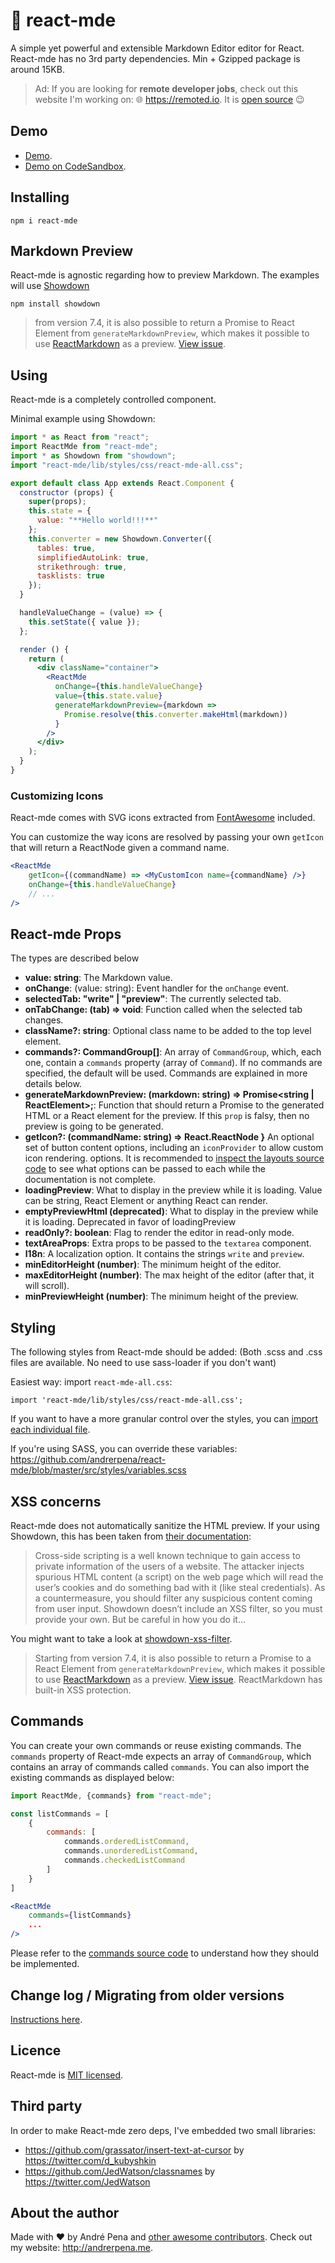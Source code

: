 # 📝 react-mde

A simple yet powerful and extensible Markdown Editor editor for React. React-mde has no 3rd party dependencies. Min + Gzipped
package is around 15KB.

> Ad: If you are looking for **remote developer jobs**, check out this website I'm working on: 🌐 https://remoted.io. It is [open source](https://github.com/remoted-io/remoted) 😉

## Demo

- [Demo](http://andrerpena.me/react-mde/). 
- [Demo on CodeSandbox](https://codesandbox.io/s/react-mde-latest-9i70s).

## Installing

    npm i react-mde
    
## Markdown Preview

React-mde is agnostic regarding how to preview Markdown. The examples will use [Showdown](https://github.com/showdownjs/showdown)

    npm install showdown
    
> from version 7.4, it is also possible to return a Promise to React Element from `generateMarkdownPreview`, which makes
it possible to use [ReactMarkdown](https://github.com/rexxars/react-markdown) as a preview. [View issue](https://github.com/andrerpena/react-mde/issues/161).
    
## Using

React-mde is a completely controlled component.

Minimal example using Showdown:
```jsx
import * as React from "react";
import ReactMde from "react-mde";
import * as Showdown from "showdown";
import "react-mde/lib/styles/css/react-mde-all.css";

export default class App extends React.Component {
  constructor (props) {
    super(props);
    this.state = {
      value: "**Hello world!!!**"
    };
    this.converter = new Showdown.Converter({
      tables: true,
      simplifiedAutoLink: true,
      strikethrough: true,
      tasklists: true
    });
  }

  handleValueChange = (value) => {
    this.setState({ value });
  };

  render () {
    return (
      <div className="container">
        <ReactMde
          onChange={this.handleValueChange}
          value={this.state.value}
          generateMarkdownPreview={markdown =>
            Promise.resolve(this.converter.makeHtml(markdown))
          }
        />
      </div>
    );
  }
}


```

### Customizing Icons

React-mde comes with SVG icons extracted from [FontAwesome](https://fontawesome.com/) included.

You can customize the way icons are resolved by passing your own `getIcon` that will return a ReactNode
given a command name.

```jsx
<ReactMde
    getIcon={(commandName) => <MyCustomIcon name={commandName} />}
    onChange={this.handleValueChange}
    // ...
/>
```

## React-mde Props

The types are described below

- **value: string**: The Markdown value.
- **onChange**: (value: string): Event handler for the `onChange` event.
- **selectedTab: "write" | "preview"**: The currently selected tab.
- **onTabChange: (tab) => void**: Function called when the selected tab changes.
- **className?: string**: Optional class name to be added to the top level element.
- **commands?: CommandGroup[]**: An array of `CommandGroup`, which, each one, contain a `commands` property (array of `Command`). If no commands are specified, the default will be used. Commands are explained in more details below.
- **generateMarkdownPreview: (markdown: string) => Promise<string | ReactElement>;**: Function that should return a Promise to the generated HTML or a React element for the preview. If this `prop` is falsy, then no preview is going to be generated.
- **getIcon?: (commandName: string) => React.ReactNode }** An optional set of button content options, including an `iconProvider` to allow custom icon rendering.
options. It is recommended to [inspect the layouts source code](https://github.com/andrerpena/react-mde/tree/master/src/components-layout) to see what options can be passed to each
while the documentation is not complete.
- **loadingPreview**: What to display in the preview while it is loading. Value can be string, React Element or anything React can render.
- **emptyPreviewHtml (deprecated)**: What to display in the preview while it is loading. Deprecated in favor of loadingPreview
- **readOnly?: boolean**: Flag to render the editor in read-only mode.
- **textAreaProps**: Extra props to be passed to the `textarea` component.
- **l18n**: A localization option. It contains the strings `write` and `preview`.
- **minEditorHeight (number)**: The minimum height of the editor.
- **maxEditorHeight (number)**: The max height of the editor (after that, it will scroll).
- **minPreviewHeight (number)**: The minimum height of the preview.


## Styling

The following styles from React-mde should be added: (Both .scss and .css files are available. No need to use sass-loader if you don't want)

Easiest way: import `react-mde-all.css`:

    import 'react-mde/lib/styles/css/react-mde-all.css';
    
If you want to have a more granular control over the styles, you can [import each individual file](https://github.com/andrerpena/react-mde/tree/master/src/styles).
    
If you're using SASS, you can override these variables: https://github.com/andrerpena/react-mde/blob/master/src/styles/variables.scss

## XSS concerns

React-mde does not automatically sanitize the HTML preview. If your using Showdown,
this has been taken from [their documentation](https://github.com/showdownjs/showdown/wiki/Markdown's-XSS-Vulnerability-(and-how-to-mitigate-it)):
    
> Cross-side scripting is a well known technique to gain access to private information of the users
of a website. The attacker injects spurious HTML content (a script) on the web page which will read 
the user’s cookies and do something bad with it (like steal credentials). As a countermeasure,
 you should filter any suspicious content coming from user input. Showdown doesn’t include an 
 XSS filter, so you must provide your own. But be careful in how you do it…
 
You might want to take a look at [showdown-xss-filter](https://github.com/VisionistInc/showdown-xss-filter).

> Starting from version 7.4, it is also possible to return a Promise to a React Element from `generateMarkdownPreview`, which makes
it possible to use [ReactMarkdown](https://github.com/rexxars/react-markdown) as a preview. [View issue](https://github.com/andrerpena/react-mde/issues/161).
ReactMarkdown has built-in XSS protection.
  

## Commands

You can create your own commands or reuse existing commands. The `commands` property of React-mde
expects an array of `CommandGroup`, which contains an array of commands called `commands`. You can also
import the existing commands as displayed below:


```jsx
import ReactMde, {commands} from "react-mde";

const listCommands = [
    {
        commands: [
            commands.orderedListCommand,
            commands.unorderedListCommand,
            commands.checkedListCommand
        ]
    }
]

<ReactMde
    commands={listCommands}
    ...
/>
```

Please refer to the [commands source code](https://github.com/andrerpena/react-mde/tree/master/src/commands) to understand how they
should be implemented.

## Change log / Migrating from older versions

[Instructions here](https://github.com/andrerpena/react-mde/blob/master/docs-md/ChangeLogMigrating.md).

## Licence

React-mde is [MIT licensed](https://github.com/andrerpena/react-mde/blob/master/LICENSE).

## Third party

In order to make React-mde zero deps, I've embedded two small libraries:
- https://github.com/grassator/insert-text-at-cursor by https://twitter.com/d_kubyshkin
- https://github.com/JedWatson/classnames by https://twitter.com/JedWatson

## About the author

Made with :heart: by André Pena and [other awesome contributors](https://github.com/andrerpena/react-mde/graphs/contributors).
Check out my website: http://andrerpena.me.
